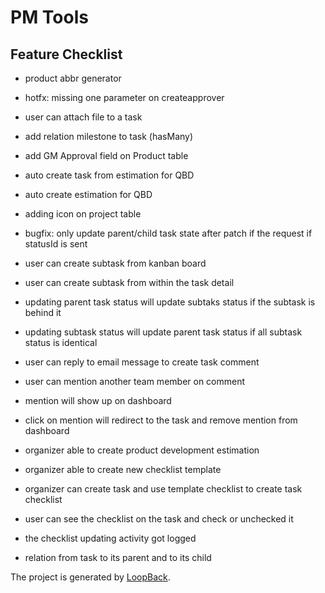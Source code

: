 # PM Tools
## Feature Checklist

- product abbr generator
- hotfx: missing one parameter on createapprover

- user can attach file to a task
- add relation milestone to task (hasMany)
- add GM Approval field on Product table
- auto create task from estimation for QBD
- auto create estimation for QBD
- adding icon on project table
- bugfix: only update parent/child task state after patch if the request if statusId is sent
- user can create subtask from kanban board
- user can create subtask from within the task detail
- updating parent task status will update subtaks status if the subtask is behind it
- updating subtask status will update parent task status if all subtask status is identical

- user can reply to email message to create task comment
- user can mention another team member on comment
- mention will show up on dashboard
- click on mention will redirect to the task and remove mention from dashboard

- organizer able to create product development estimation
- organizer able to create new checklist template

- organizer can create task and use template checklist to create task checklist
- user can see the checklist on the task and check or unchecked it
- the checklist updating activity got logged

- relation from task to its parent and to its child

The project is generated by [LoopBack](http://loopback.io).
